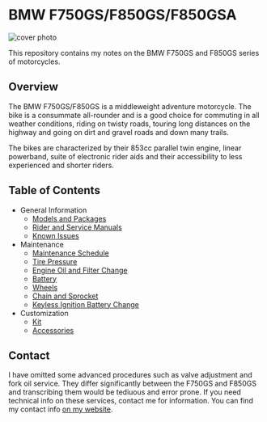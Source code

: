 # BMW F750GS/F850GS/F850GSA

![cover photo](assets/cover.jpg)

This repository contains my notes on the BMW F750GS and F850GS series of
motorcycles.

## Overview

The BMW F750GS/F850GS is a middleweight adventure motorcycle. The bike is a
consummate all-rounder and is a good choice for commuting in all weather
conditions, riding on twisty roads, touring long distances on the highway and
going on dirt and gravel roads and down many trails.

The bikes are characterized by their 853cc parallel twin engine, linear
powerband, suite of electronic rider aids and their accessibility to less
experienced and shorter riders.

## Table of Contents

- General Information
   - [Models and Packages](models-and-packages.md)
   - [Rider and Service Manuals](manuals.md)
   - [Known Issues](known-issues.md)
- Maintenance
   - [Maintenance Schedule](maintenance-schedule.md)
   - [Tire Pressure](tire-pressure.md)
   - [Engine Oil and Filter Change](engine-oil-and-filter.md)
   - [Battery](battery.md)
   - [Wheels](wheels.md)
   - [Chain and Sprocket](chain-and-sprocket.md)
   - [Keyless Ignition Battery Change](key-battery.md)
- Customization
   - [Kit](kit.md)
   - [Accessories](accessories.md)

## Contact

I have omitted some advanced procedures such as valve adjustment and fork oil service. They differ significantly between the F750GS and F850GS and transcribing them would be tediuous and error prone. If you need technical info on these services, contact me for information. You can find my contact info [on my website](https://dharmab.com).
